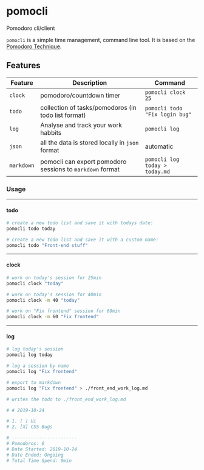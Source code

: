 # pomocli

Pomodoro cli/client

`pomocli` is a simple time management, command line tool. It is based on 
the [Pomodoro Technique](https://en.wikipedia.org/wiki/Pomodoro_Technique).

## Features 

| Feature    | Description                                               | Command                        |
|------------|-----------------------------------------------------------|--------------------------------|
| `clock`    | pomodoro/countdown timer                                  | `pomocli clock 25`             |
| `todo`     | collection of tasks/pomodoros (in todo list format)       | `pomocli todo "Fix login bug"` |
| `log`      | Analyse and track your work habbits                       | `pomocli log`                  |
| `json`     | all the data is stored locally in `json` format           | automatic                      |
| `markdown` | pomocli can export pomodoro sessions to `markdown` format | `pomocli log today > today.md` |

### Usage

---
#### todo

```bash
# create a new todo list and save it with todays date:
pomocli todo today 
```

```bash
# create a new todo list and save it with a custom name:
pomocli todo "Front-end stuff"
```
---
#### clock

```bash
# work on today's session for 25min
pomocli clock "today"
```

```bash
# work on today's session for 40min
pomocli clock -m 40 "today"
```

```bash
# work on "Fix frontend" session for 60min
pomocli clock -m 60 "Fix frontend"
```
___

#### log

```bash
# log today's session
pomocli log today
```

```bash
# log a session by name
pomocli log "Fix frontend"
```

```bash
# export to markdown
pomocli log "Fix frontend" > ./front_end_work_log.md

# writes the todo to ./front_end_work_log.md

# # 2019-10-24

# 1. [ ] Ui
# 2. [X] CSS Bugs

# ------------------------
# Pomodoros: 0
# Date Started: 2019-10-24
# Date Ended: Ongoing
# Total Time Spend: 0min
```
